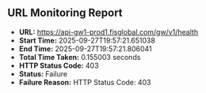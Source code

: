 ## URL Monitoring Report

- **URL:** https://api-gw1-prod1.fisglobal.com/gw/v1/health
- **Start Time:** 2025-09-27T19:57:21.651038
- **End Time:** 2025-09-27T19:57:21.806041
- **Total Time Taken:** 0.155003 seconds
- **HTTP Status Code:** 403
- **Status:** Failure
- **Failure Reason:** HTTP Status Code: 403
